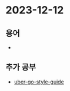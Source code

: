 # 2023-12-12

## 용어

- 

## 추가 공부

- [uber-go-style-guide](https://github.com/uber-go/guide/blob/master/style.md#uber-go-style-guide)